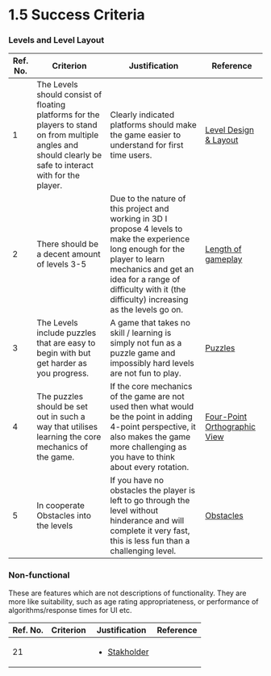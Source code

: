 # 1.5 Success Criteria

### Levels and Level Layout

| Ref. No. | Criterion                                                                                                                                                    | Justification                                                                                                                                                                                                                                  | Reference                                                                                                     |
| -------- | ------------------------------------------------------------------------------------------------------------------------------------------------------------ | ---------------------------------------------------------------------------------------------------------------------------------------------------------------------------------------------------------------------------------------------- | ------------------------------------------------------------------------------------------------------------- |
| 1        | The Levels should consist of floating platforms for the players to stand on from multiple angles and should clearly be safe to interact with for the player. | Clearly indicated platforms should make the game easier to understand for first time users.                                                                                                                                                    | [Level Design & Layout](1.4a-features-of-the-proposed-solution.md#level-design-and-layout)                    |
| 2        | There should be a decent amount of levels 3-5                                                                                                                | Due to the nature of this project and working in 3D I propose 4 levels to make the experience long enough for the player to learn mechanics and get an idea for a range of difficulty with it (the difficulty) increasing as the levels go on. | [Length of gameplay](1.4a-features-of-the-proposed-solution.md#length-of-gameplay)                            |
| 3        | The Levels include puzzles that are easy to begin with but get harder as you progress.                                                                       | A game that takes no skill / learning is simply not fun as a puzzle game and impossibly hard levels are not fun to play.                                                                                                                       | [Puzzles](1.4a-features-of-the-proposed-solution.md#puzzles)                                                  |
| 4        | The puzzles should be set out in such a way that utilises learning the core mechanics of the game.                                                           | If the core mechanics of the game are not used then what would be the point in adding 4-point perspective, it also makes the game more challenging as you have to think about every rotation.                                                  | [Four-Point Orthographic View](1.4a-features-of-the-proposed-solution.md#four-point-orthographic-camera-view) |
| 5        | In cooperate Obstacles into the levels                                                                                                                       | If you have no obstacles the player is left to go through the level without hinderance and will complete it very fast, this is less fun than a challenging level.                                                                              | [Obstacles](1.4a-features-of-the-proposed-solution.md#obstacles)                                              |

### Non-functional

These are features which are not descriptions of functionality. They are more like suitability, such as age rating appropriateness, or performance of algorithms/response times for UI etc.

| Ref. No. | Criterion | Justification                                                  | Reference |
| -------- | --------- | -------------------------------------------------------------- | --------- |
| 21       |           | <ul><li><a href="1.2-stakeholders.md">Stakholder</a></li></ul> |           |
